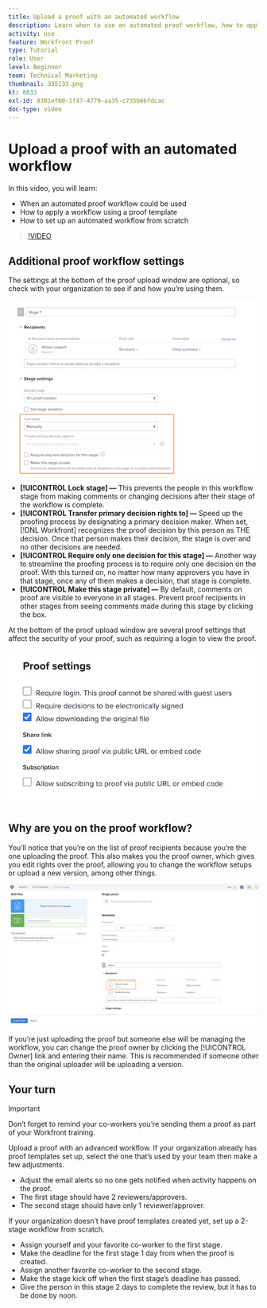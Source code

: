 ```yaml
---
title: Upload a proof with an automated workflow
description: Learn when to use an automated proof workflow, how to apply a workflow using a proof template, and how to set up an automated workflow from scratch.
activity: use
feature: Workfront Proof
type: Tutorial
role: User
level: Beginner
team: Technical Marketing
thumbnail: 335133.png
kt: 8833
exl-id: 8301ef00-1f47-4779-aa35-c735b66fdcac
doc-type: video
---
```

# Upload a proof with an automated workflow

In this video, you will learn:

* When an automated proof workflow could be used
* How to apply a workflow using a proof template
* How to set up an automated workflow from scratch

>[!VIDEO](https://video.tv.adobe.com/v/335133/?quality=12)



## Additional proof workflow settings

The settings at the bottom of the proof upload window are optional, so check with your organization to see if and how you’re using them.

![An image of the [!UICONTROL New Proof ]window with the [!UICONTROL Stage settings] highlighted.](assets/additional-proof-workflow-settings.png)

* **[!UICONTROL Lock stage] —** This prevents the people in this workflow stage from making comments or changing decisions after their stage of the workflow is complete.
* **[!UICONTROL Transfer primary decision rights to] —** Speed up the proofing process by designating a primary decision maker. When set, [!DNL Workfront] recognizes the proof decision by this person as THE decision. Once that person makes their decision, the stage is over and no other decisions are needed.
* **[!UICONTROL Require only one decision for this stage] —** Another way to streamline the proofing process is to require only one decision on the proof. With this turned on, no matter how many approvers you have in that stage, once any of them makes a decision, that stage is complete.
* **[!UICONTROL Make this stage private] —** By default, comments on proof are visible to everyone in all stages. Prevent proof recipients in other stages from seeing comments made during this stage by clicking the box.

At the bottom of the proof upload window are several proof settings that affect the security of your proof, such as requiring a login to view the proof. 

<!--
Learn more about these in the Proof settings section of the Configure a proof article.
-->

![An image of the [!UICONTROL Proof settings] section of the proof upload window.](assets/additional-proof-workflow-settings-2.png)

<!--
### Learn more
* Automated workflow overview
* Automated workflow stages overview
-->

<!--
### Guides
* Plan an advanced workflow worksheet
-->

## Why are you on the proof workflow?

You’ll notice that you’re on the list of proof recipients because you’re the one uploading the proof. This also makes you the proof owner, which gives you edit rights over the proof, allowing you to change the workflow setups or upload a new version, among other things.

![An image of the proof upload window with the proof owner highlighted in the list of recipients.](assets/proof-owner.png)

If you’re just uploading the proof but someone else will be managing the workflow, you can change the proof owner by clicking the [!UICONTROL Owner] link and entering their name. This is recommended if someone other than the original uploader will be uploading a version.

## Your turn

>[!IMPORTANT]
>
>Don’t forget to remind your co-workers you’re sending them a proof as part of your Workfront training.


Upload a proof with an advanced workflow. If your organization already has proof templates set up, select the one that’s used by your team then make a few adjustments.

* Adjust the email alerts so no one gets notified when activity happens on the proof.
* The first stage should have 2 reviewers/approvers.
* The second stage should have only 1 reviewer/approver.

If your organization doesn’t have proof templates created yet, set up a 2-stage workflow from scratch.

* Assign yourself and your favorite co-worker to the first stage.
* Make the deadline for the first stage 1 day from when the proof is created.
* Assign another favorite co-worker to the second stage.
* Make the stage kick off when the first stage’s deadline has passed.
* Give the person in this stage 2 days to complete the review, but it has to be done by noon.


